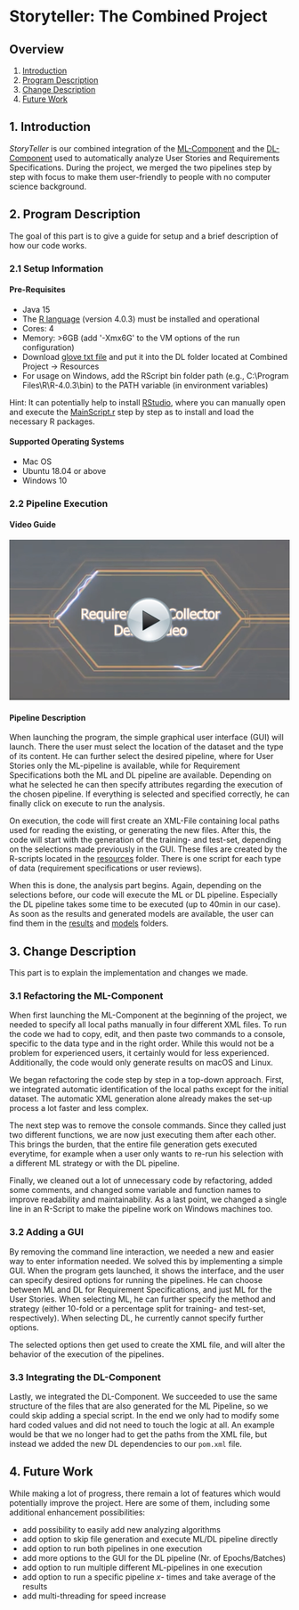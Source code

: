 # Storyteller: The Combined Project

## Overview
1. [Introduction](#section1)
2. [Program Description](#section2)
3. [Change Description](#section3)
4. [Future Work](#section4)

## 1. Introduction <a name="section1"></a>
_StoryTeller_ is our combined integration of the [ML-Component](https://github.com/spanichella/Requirement-Collector-ML-Component) and the [DL-Component](https://github.com/lmruizcar/Requirements-Collector-DL-Component) used to automatically analyze User Stories and Requirements Specifications.
During the project, we merged the two pipelines step by step with focus to make them user-friendly to people with no computer science background.

## 2. Program Description <a name="section2"></a>
The goal of this part is to give a guide for setup and a brief description of how our code works.

### 2.1 Setup Information

#### Pre-Requisites
- Java 15
- The [R language](https://cran.r-project.org/) (version 4.0.3) must be installed and operational 
- Cores: 4
- Memory: >6GB (add '-Xmx6G' to the VM options of the run configuration)
- Download [glove txt file](https://www.kaggle.com/watts2/glove6b50dtxt) and put it into the DL folder located at Combined Project -> Resources
- For usage on Windows, add the RScript bin folder path (e.g., C:\Program Files\R\R-4.0.3\bin) to the PATH variable (in environment variables)

Hint: It can potentially help to install [RStudio](https://rstudio.com/products/rstudio/download/), where you can manually open and execute the [MainScript.r](resources/R-scripts/MainScript.r) step by step as to install and load the necessary R packages.


#### Supported Operating Systems
- Mac OS
- Ubuntu 18.04 or above
- Windows 10


### 2.2 Pipeline Execution

#### Video Guide
[![IMAGE ALT TEXT HERE](images/ThumbnailSWM.jpg)](https://www.youtube.com/watch?v=ZXxYfPH8J0E)

#### Pipeline Description
When launching the program, the simple graphical user interface (GUI) will launch.
There the user must select the location of the dataset and the type of its content.
He can further select the desired pipeline, where for User Stories only the ML-pipeline is available, while for Requirement Specifications both the ML and DL pipeline are available.
Depending on what he selected he can then specify attributes regarding the execution of the chosen pipeline.
If everything is selected and specified correctly, he can finally click on execute to run the analysis.

On execution, the code will first create an XML-File containing local paths used for reading the existing, or generating the new files.
After this, the code will start with the generation of the training- and test-set, depending on the selections made previously in the GUI.
These files are created by the R-scripts located in the [resources](resources) folder.
There is one script for each type of data (requirement specifications or user reviews).

When this is done, the analysis part begins.
Again, depending on the selections before, our code will execute the ML or DL pipeline.
Especially the DL pipeline takes some time to be executed (up to 40min in our case).
As soon as the results and generated models are available, the user can find them in the [results](/results) and [models](/models) folders.

## 3. Change Description <a name="section3"></a>
This part is to explain the implementation and changes we made.

### 3.1 Refactoring the ML-Component
When first launching the ML-Component at the beginning of the project, we needed to specify all local paths manually in four different XML files.
To run the code we had to copy, edit, and then paste two commands to a console, specific to the data type and in the right order.
While this would not be a problem for experienced users, it certainly would for less experienced.
Additionally, the code would only generate results on macOS and Linux.

We began refactoring the code step by step in a top-down approach.
First, we integrated automatic identification of the local paths except for the initial dataset.
The automatic XML generation alone already makes the set-up process a lot faster and less complex.

The next step was to remove the console commands.
Since they called just two different functions, we are now just executing them after each other.
This brings the burden, that the entire file generation gets executed everytime, for example when a user only wants to re-run his selection with a different ML strategy or with the DL pipeline.

Finally, we cleaned out a lot of unnecessary code by refactoring, added some comments, and changed some variable and function names to improve readability and maintainability.
As a last point, we changed a single line in an R-Script to make the pipeline work on Windows machines too.

### 3.2 Adding a GUI
By removing the command line interaction, we needed a new and easier way to enter information needed.
We solved this by implementing a simple GUI.
When the program gets launched, it shows the interface, and the user can specify desired options for running the pipelines.
He can choose between ML and DL for Requirement Specifications, and just ML for the User Stories.
When selecting ML, he can further specify the method and strategy (either 10-fold or a percentage split for training- and test-set, respectively).
When selecting DL, he currently cannot specify further options.

The selected options then get used to create the XML file, and will alter the behavior of the execution of the pipelines.

### 3.3 Integrating the DL-Component
Lastly, we integrated the DL-Component.
We succeeded to use the same structure of the files that are also generated for the ML Pipeline, so we could skip adding a special script.
In the end we only had to modify some hard coded values and did not need to touch the logic at all.
An example would be that we no longer had to get the paths from the XML file, but instead we added the new DL dependencies to our `pom.xml` file.

## 4. Future Work <a name="section4"></a>
While making a lot of progress, there remain a lot of features which would potentially improve the project. 
Here are some of them, including some additional enhancement possibilities:

- add possibility to easily add new analyzing algorithms
- add option to skip file generation and execute ML/DL pipeline directly
- add option to run both pipelines in one execution
- add more options to the GUI for the DL pipeline (Nr. of Epochs/Batches)
- add option to run multiple different ML-pipelines in one execution
- add option to run a specific pipeline _x_- times and take average of the results
- add multi-threading for speed increase
